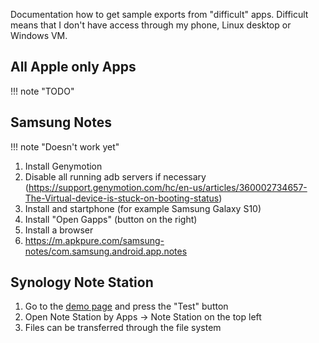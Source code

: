 Documentation how to get sample exports from "difficult" apps. Difficult means that I don't have access through my phone, Linux desktop or Windows VM.

## All Apple only Apps

!!! note "TODO"

## Samsung Notes

!!! note "Doesn't work yet"

1. Install Genymotion
2. Disable all running adb servers if necessary (https://support.genymotion.com/hc/en-us/articles/360002734657-The-Virtual-device-is-stuck-on-booting-status)
3. Install and startphone (for example Samsung Galaxy S10)
4. Install "Open Gapps" (button on the right)
5. Install a browser
6. https://m.apkpure.com/samsung-notes/com.samsung.android.app.notes

## Synology Note Station

1. Go to the [demo page](https://demo.synology.com/de-de/dsm) and press the "Test" button
2. Open Note Station by Apps -> Note Station on the top left
3. Files can be transferred through the file system

